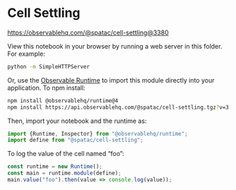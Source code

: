 # Cell Settling

https://observablehq.com/@spatac/cell-settling@3380

View this notebook in your browser by running a web server in this folder. For
example:

~~~sh
python -m SimpleHTTPServer
~~~

Or, use the [Observable Runtime](https://github.com/observablehq/runtime) to
import this module directly into your application. To npm install:

~~~sh
npm install @observablehq/runtime@4
npm install https://api.observablehq.com/@spatac/cell-settling.tgz?v=3
~~~

Then, import your notebook and the runtime as:

~~~js
import {Runtime, Inspector} from "@observablehq/runtime";
import define from "@spatac/cell-settling";
~~~

To log the value of the cell named “foo”:

~~~js
const runtime = new Runtime();
const main = runtime.module(define);
main.value("foo").then(value => console.log(value));
~~~
